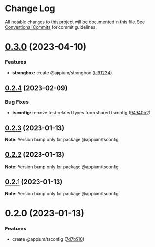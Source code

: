 # Change Log

All notable changes to this project will be documented in this file.
See [Conventional Commits](https://conventionalcommits.org) for commit guidelines.

# [0.3.0](https://github.com/appium/appium/compare/@appium/tsconfig@0.2.4...@appium/tsconfig@0.3.0) (2023-04-10)


### Features

* **strongbox:** create @appium/strongbox ([fd91234](https://github.com/appium/appium/commit/fd912346fade8f29f5b4d1458828ea677d7e9fcc))





## [0.2.4](https://github.com/appium/appium/compare/@appium/tsconfig@0.2.3...@appium/tsconfig@0.2.4) (2023-02-09)


### Bug Fixes

* **tsconfig:** remove test-related types from shared tsconfig ([94940b2](https://github.com/appium/appium/commit/94940b274f27153851e97973d94c240f0089c0ea))





## [0.2.3](https://github.com/appium/appium/compare/@appium/tsconfig@0.2.2...@appium/tsconfig@0.2.3) (2023-01-13)

**Note:** Version bump only for package @appium/tsconfig





## [0.2.2](https://github.com/appium/appium/compare/@appium/tsconfig@0.2.1...@appium/tsconfig@0.2.2) (2023-01-13)

**Note:** Version bump only for package @appium/tsconfig





## [0.2.1](https://github.com/appium/appium/compare/@appium/tsconfig@0.2.0...@appium/tsconfig@0.2.1) (2023-01-13)

**Note:** Version bump only for package @appium/tsconfig





# 0.2.0 (2023-01-13)


### Features

* create @appium/tsconfig ([7d7b510](https://github.com/appium/appium/commit/7d7b510a03afb1f103be783e7696e7faec0b296a))
